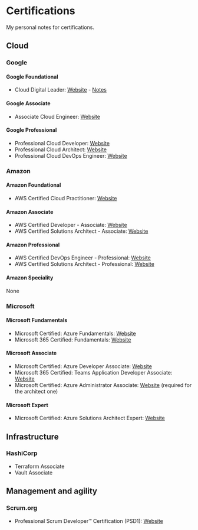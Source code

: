 # Certifications

My personal notes for certifications.

## Cloud

### Google

#### Google Foundational

- Cloud Digital Leader: [Website](https://cloud.google.com/certification/cloud-digital-leader) - [Notes](microsoft/azure-fundamentals/README.md)

#### Google Associate

- Associate Cloud Engineer: [Website](https://cloud.google.com/certification/cloud-engineer)

#### Google Professional

- Professional Cloud Developer: [Website](https://cloud.google.com/certification/cloud-developer)
- Professional Cloud Architect: [Website](https://cloud.google.com/certification/cloud-architect)
- Professional Cloud DevOps Engineer: [Website](https://cloud.google.com/certification#why-get-google-cloud-certified)

### Amazon

#### Amazon Foundational

- AWS Certified Cloud Practitioner: [Website](https://aws.amazon.com/certification/certified-cloud-practitioner/)

#### Amazon Associate

- AWS Certified Developer - Associate: [Website](https://aws.amazon.com/certification/certified-developer-associate/)
- AWS Certified Solutions Architect - Associate: [Website](https://aws.amazon.com/certification/certified-solutions-architect-associate/)

#### Amazon Professional

- AWS Certified DevOps Engineer - Professional: [Website](https://aws.amazon.com/certification/certified-devops-engineer-professional/)
- AWS Certified Solutions Architect - Professional: [Website](https://aws.amazon.com/certification/certified-solutions-architect-professional/)

#### Amazon Speciality

None

### Microsoft

#### Microsoft Fundamentals

- Microsoft Certified: Azure Fundamentals: [Website](https://learn.microsoft.com/en-us/certifications/azure-fundamentals)
- Microsoft 365 Certified: Fundamentals: [Website](https://learn.microsoft.com/en-us/certifications/microsoft-365-fundamentals)

#### Microsoft Associate

- Microsoft Certified: Azure Developer Associate: [Website](https://learn.microsoft.com/en-us/certifications/azure-developer)
- Microsoft 365 Certified: Teams Application Developer Associate: [Website](https://learn.microsoft.com/en-us/certifications/m365-teams-application-developer-associate)
- Microsoft Certified: Azure Administrator Associate: [Website](https://learn.microsoft.com/en-us/certifications/azure-administrator) (required for the architect one)

#### Microsoft Expert

- Microsoft Certified: Azure Solutions Architect Expert: [Website](https://learn.microsoft.com/en-us/certifications/azure-solutions-architect/)

## Infrastructure

### HashiCorp

- Terraform Associate
- Vault Associate

## Management and agility

### Scrum.org

- Professional Scrum Developer™ Certification (PSD1): [Website](https://www.scrum.org/assessments/professional-scrum-developer-certification)
